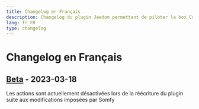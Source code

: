 ```yaml
---
title: Changelog en Français
description: Changelog du plugin Jeedom permettant de piloter la box Connexoon
lang: fr_FR
type: changelog
---
```


# Changelog en Français

## [Beta] - 2023-03-18

Les actions sont actuellement désactivées lors de la réécriture du plugin suite aux modifications imposées par Somfy

[Beta]: https://github.com/benjaminprevot/jeedom-plugin-connexoon/tree/beta
